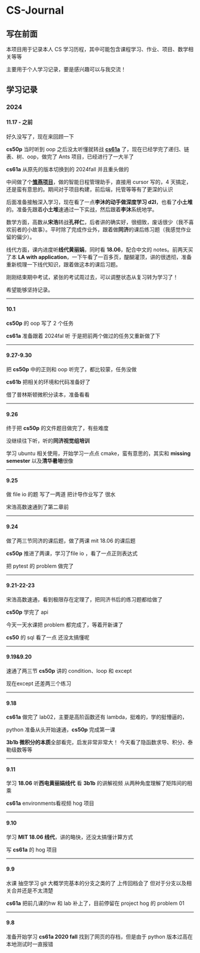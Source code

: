 # CS-Journal

## 写在前面

本项目用于记录本人 CS 学习历程，其中可能包含课程学习、作业、项目、数学相关等等

主要用于个人学习记录，要是感兴趣可以与我交流！

## 学习记录

### 2024

#### 11.17 - 之前

好久没写了，现在来回顾一下

**cs50p** 当时听到 oop 之后没太听懂就转战 [**cs61a**](https://github.com/hqhq1025/cs61a-24fall) 了，现在已经学完了递归、链表、树、oop，做完了 Ants 项目，已经进行了一大半了

**cs61a** 从原先的版本切换到的 2024fall 并且重头做的

中间做了个[**雏燕项目**](https://github.com/hqhq1025/chuyan)，做的智能日程管理助手，直接用 cursor 写的，4 天搞定，还是蛮有意思的。期间对于项目构建，前后端，托管等等有了更深的认识

后面准备接触深入学习，现在看了一点**李沐的动手做深度学习 d2l**，也看了**小土堆**的。准备先跟着**小土堆**速通过一下实战，然后跟着**李沐**系统地学。

数学方面，高数从**宋浩**转战**孔祥仁**，后者讲的确实好，很细致，废话很少（我不喜欢前者的小故事）。平时除了完成作业外，跟着做**同济**的课后练习题（我感觉作业留的偏少）。

线代方面，课内进度听**线代黄丽娟**，同时看 **18.06**，配合中文的 notes。前两天买了本 **LA with application**，一下午看了一百多页，醍醐灌顶，讲的很透彻，准备重新梳理一下线代知识，跟着做这本的课后习题。

刚刚结束期中考试，紧张的考试周过去，可以调整状态从复习转为学习了！

希望能够坚持记录。

---



#### 10.1

**cs50p** 的 oop 写了 2 个任务

**cs61a** 准备跟着 2024fal 听 于是把前两个做过的任务又重新做了下

---



#### 9.27-9.30

把 **cs50p** 中的正则和 oop 听完了，都比较蒙，任务没做

**cs61b** 把相关的环境和代码准备好了

借了普林斯顿微积分读本，准备看看

---



#### 9.26

终于把 **cs50p** 的文件题目做完了，有些难度

没继续往下听，听的**同济视觉组培训**

学习 ubuntu 相关使用，开始学习一点点 cmake，蛮有意思的，其实和 **missing semester** 以及**清华暑培**很像

---



#### 9.25

做 file io 的题 写了一两道   把计导作业写了 很水

宋浩高数速通到了第二章前

---



#### 9.24

做了两三节同济的课后题，做了两课 mit 18.06 的课后题

**cs50p** 推进了两课，学习了file io ，看了一点正则表达式

把 pytest 的 problem 做完了

---



#### 9.21-22-23

宋浩高数速通，看到极限存在定理了，把同济书后的练习题都给做了

**cs50p** 学完了 api

今天一天水课把 problem 都完成了，等着开新课了

**cs50** 的 sql 看了一点 还没太搞懂呢

---



#### 9.19&9.20

速通了两三节 **cs50p** 讲的  condition、loop 和 except

现在except 还差两三个练习

---



#### 9.18

**cs61a** 做完了 lab02，主要是高阶函数还有 lambda，挺难的，学的挺懵逼的，

python 准备从头开始速通，**cs50p** 完成第一课

**3b1b 微积分的本质**全部看完，启发非常非常大！  今天看了隐函数求导、积分、泰勒级数等等

---



#### 9.11

学习 **18.06** 听**西电黄丽娟线代** 看 **3b1b** 的讲解视频  从两种角度理解了矩阵间的相乘

**cs61a** environments看视频  hog 项目

---



#### 9.10

学习 **MIT 18.06 线代**，讲的略快，还没太搞懂计算方式

写 **cs61a** 的 hog 项目

---



#### 9.9

水课 抽空学习 git   大概学完基本的分支之类的了  上传回档会了 但对于分支以及相关合并还是不太清楚

**cs61a** 把前几课的hw 和 lab 补上了，目前停留在 project hog 的 problem 01

---



#### 9.8

准备开始学习 **cs61a 2020 fall** 找到了网页的存档，但是由于 python 版本过高在本地测试时一直报错
